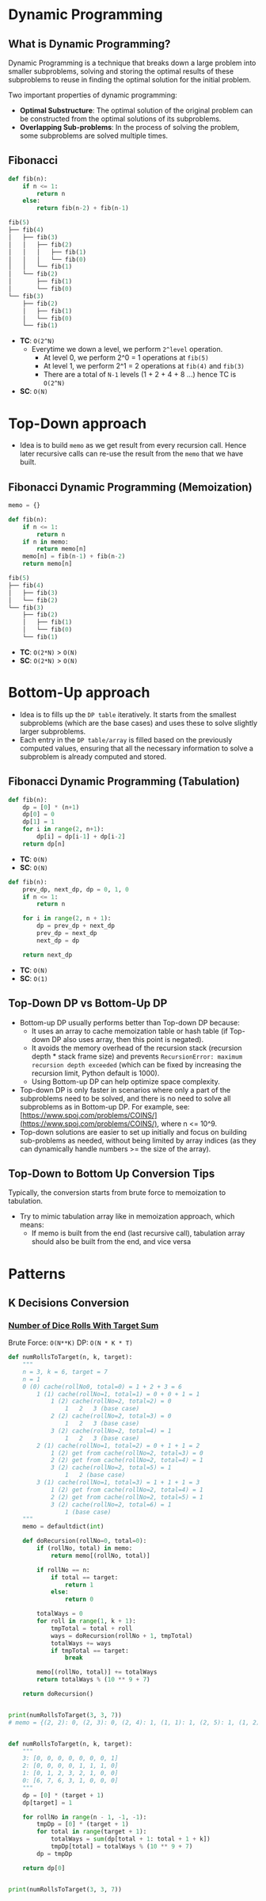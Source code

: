 # Dynamic Programming
## What is Dynamic Programming?
Dynamic Programming is a technique that breaks down a large problem into smaller subproblems, solving and storing the optimal results of these subproblems to reuse in finding the optimal solution for the initial problem.

Two important properties of dynamic programming:
- **Optimal Substructure**: The optimal solution of the original problem can be constructed from the optimal solutions of its subproblems.
- **Overlapping Sub-problems**: In the process of solving the problem, some subproblems are solved multiple times.

## Fibonacci
```python
def fib(n):
    if n <= 1:
        return n
    else:
        return fib(n-2) + fib(n-1)
```

```python
fib(5)
├── fib(4)
│   ├── fib(3)
│   │   ├── fib(2)
│   │   │   ├── fib(1)
│   │   │   └── fib(0)
│   │   └── fib(1)
│   └── fib(2)
│       ├── fib(1)
│       └── fib(0)
└── fib(3)
    ├── fib(2)
    │   ├── fib(1)
    │   └── fib(0)
    └── fib(1)
```

- **TC**: `O(2^N)`
  - Everytime we down a level, we perform `2^level` operation.
    - At level 0, we perform 2^0 = 1 operations at `fib(5)`
    - At level 1, we perform 2^1 = 2 operations at `fib(4)` and `fib(3)`
    - There are a total of `N-1` levels (1 + 2 + 4 + 8 ...) hence TC is `O(2^N)`
- **SC**: `O(N)`
# Top-Down approach
- Idea is to build `memo` as we get result from every recursion call. Hence later recursive calls can re-use the result from the `memo` that we have built.

## Fibonacci Dynamic Programming (Memoization)
```python
memo = {}

def fib(n):
    if n <= 1:
        return n
    if n in memo:
        return memo[n]
    memo[n] = fib(n-1) + fib(n-2)
    return memo[n]
```

```python
fib(5)
├── fib(4)
│   ├── fib(3)
│   └── fib(2)
└── fib(3)
    ├── fib(2)
    │   ├── fib(1)
    │   └── fib(0)
    └── fib(1)
```
- **TC**: `O(2*N)` > `O(N)`
- **SC**: `O(2*N)` > `O(N)`

# Bottom-Up approach
- Idea is to fills up the `DP table` iteratively. It starts from the smallest subproblems (which are the base cases) and uses these to solve slightly larger subproblems.
- Each entry in the `DP table/array` is filled based on the previously computed values, ensuring that all the necessary information to solve a subproblem is already computed and stored.

## Fibonacci Dynamic Programming (Tabulation)
```python
def fib(n):
    dp = [0] * (n+1)
    dp[0] = 0
    dp[1] = 1
    for i in range(2, n+1):
        dp[i] = dp[i-1] + dp[i-2]
    return dp[n]
```
- **TC**: `O(N)`
- **SC**: `O(N)`

```python
def fib(n):
    prev_dp, next_dp, dp = 0, 1, 0
    if n <= 1:
        return n

    for i in range(2, n + 1):
        dp = prev_dp + next_dp
        prev_dp = next_dp
        next_dp = dp

    return next_dp
```
- **TC**: `O(N)`
- **SC**: `O(1)`

## Top-Down DP vs Bottom-Up DP
- Bottom-up DP usually performs better than Top-down DP because:
  - It uses an array to cache memoization table or hash table (if Top-down DP also uses array, then this point is negated).
  - It avoids the memory overhead of the recursion stack (recursion depth * stack frame size) and prevents `RecursionError: maximum recursion depth exceeded` (which can be fixed by increasing the recursion limit, Python default is 1000).
  - Using Bottom-up DP can help optimize space complexity.
- Top-down DP is only faster in scenarios where only a part of the subproblems need to be solved, and there is no need to solve all subproblems as in Bottom-up DP. For example, see: [https://www.spoj.com/problems/COINS/](https://www.spoj.com/problems/COINS/), where n <= 10^9.
- Top-down solutions are easier to set up initially and focus on building sub-problems as needed, without being limited by array indices (as they can dynamically handle numbers >= the size of the array).

## Top-Down to Bottom Up Conversion Tips
Typically, the conversion starts from brute force to memoization to tabulation.
- Try to mimic tabulation array like in memoization approach, which means:
  - If memo is built from the end (last recursive call), tabulation array should also be built from the end, and vice versa

# Patterns
## K Decisions Conversion
### [Number of Dice Rolls With Target Sum](https://leetcode.com/problems/number-of-dice-rolls-with-target-sum/)
Brute Force: `O(N**K)`
DP: `O(N * K * T)`

```python
def numRollsToTarget(n, k, target):
    """
    n = 3, k = 6, target = 7
    n = 1
    0 (0) cache(rollNo0, total=0) = 1 + 2 + 3 = 6
        1 (1) cache(rollNo=1, total=1) = 0 + 0 + 1 = 1
            1 (2) cache(rollNo=2, total=2) = 0
                1   2   3 (base case)
            2 (2) cache(rollNo=2, total=3) = 0
                1   2   3 (base case)
            3 (2) cache(rollNo=2, total=4) = 1
                1   2   3 (base case)
        2 (1) cache(rollNo=1, total=2) = 0 + 1 + 1 = 2
            1 (2) get from cache(rollNo=2, total=3) = 0
            2 (2) get from cache(rollNo=2, total=4) = 1
            3 (2) cache(rollNo=2, total=5) = 1
                1   2 (base case)
        3 (1) cache(rollNo=1, total=3) = 1 + 1 + 1 = 3
            1 (2) get from cache(rollNo=2, total=4) = 1
            2 (2) get from cache(rollNo=2, total=5) = 1
            3 (2) cache(rollNo=2, total=6) = 1
                1 (base case)
    """
    memo = defaultdict(int)

    def doRecursion(rollNo=0, total=0):
        if (rollNo, total) in memo:
            return memo[(rollNo, total)]

        if rollNo == n:
            if total == target:
                return 1
            else:
                return 0

        totalWays = 0
        for roll in range(1, k + 1):
            tmpTotal = total + roll
            ways = doRecursion(rollNo + 1, tmpTotal)
            totalWays += ways
            if tmpTotal == target:
                break

        memo[(rollNo, total)] += totalWays
        return totalWays % (10 ** 9 + 7)

    return doRecursion()


print(numRollsToTarget(3, 3, 7))
# memo = {(2, 2): 0, (2, 3): 0, (2, 4): 1, (1, 1): 1, (2, 5): 1, (1, 2): 2, (2, 6): 1, (1, 3): 3, (0, 0): 6}


def numRollsToTarget(n, k, target):
    """
    3: [0, 0, 0, 0, 0, 0, 0, 1]
    2: [0, 0, 0, 0, 1, 1, 1, 0]
    1: [0, 1, 2, 3, 2, 1, 0, 0]
    0: [6, 7, 6, 3, 1, 0, 0, 0]
    """
    dp = [0] * (target + 1)
    dp[target] = 1

    for rollNo in range(n - 1, -1, -1):
        tmpDp = [0] * (target + 1)
        for total in range(target + 1):
            totalWays = sum(dp[total + 1: total + 1 + k])
            tmpDp[total] = totalWays % (10 ** 9 + 7)
        dp = tmpDp

    return dp[0]


print(numRollsToTarget(3, 3, 7))
```

